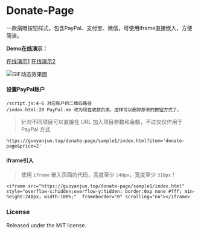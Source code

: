 # Donate-Page

一款捐赠按钮样式，包含PayPal、支付宝、微信，可使用iframe直接嵌入，方便简洁。

**Demo在线演示：**

[在线演示1](https://guoyanjun.top/donate-page/) [在线演示2](https://gitcdn.link/cdn/TinyJay/donate-page/faa9d69210d334af644f254296e1a8b3e24da3be/simple/index.html)

![GIF动态效果图](https://upload-images.jianshu.io/upload_images/1819713-518ef42c3301b2fa.gif?imageMogr2/auto-orient/strip%7CimageView2/2/w/420/format/webp)

#### 设置PayPal账户

```
/script.js:4-6 对应账户的二维码路径
/index.html:28 PayPal.me 改为现在收款页面，这样可以删除原来的按钮方式了。
```

> 针对不同项目可以直接在 URL 加入项目参数和金额，不过仅仅作用于 PayPal 方式

```
https://guoyanjun.top/donate-page/sample1/index.html?item='donate-page&price=2'
```

#### iframe引入
> 使用 `iframe` 嵌入页面的代码，高度至少 `240px`，宽度至少 `310px`！

```
<iframe src="https://guoyanjun.top/donate-page/sample1/index.html" style="overflow-x:hidden;overflow-y:hidden; border:0xp none #fff; min-height:240px; width:100%;"  frameborder="0" scrolling="no"></iframe>
```

### License

Released under the MIT license.